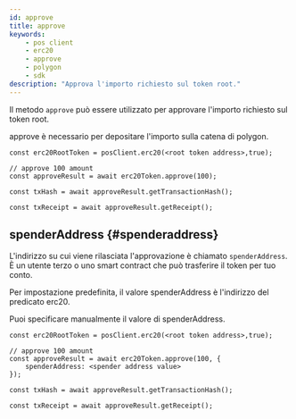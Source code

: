 ```yaml
---
id: approve
title: approve
keywords:
    - pos client
    - erc20
    - approve
    - polygon
    - sdk
description: "Approva l'importo richiesto sul token root."
---
```


Il metodo `approve` può essere utilizzato per approvare l'importo richiesto sul token root.

approve è necessario per depositare l'importo sulla catena di polygon.

```
const erc20RootToken = posClient.erc20(<root token address>,true);

// approve 100 amount
const approveResult = await erc20Token.approve(100);

const txHash = await approveResult.getTransactionHash();

const txReceipt = await approveResult.getReceipt();

```

## spenderAddress {#spenderaddress}

L'indirizzo su cui viene rilasciata l'approvazione è chiamato `spenderAddress`. È un utente terzo o uno smart contract che può trasferire il token per tuo conto.

Per impostazione predefinita, il valore spenderAddress è l'indirizzo del predicato erc20.

Puoi specificare manualmente il valore di spenderAddress.

```
const erc20RootToken = posClient.erc20(<root token address>,true);

// approve 100 amount
const approveResult = await erc20Token.approve(100, {
    spenderAddress: <spender address value>
});

const txHash = await approveResult.getTransactionHash();

const txReceipt = await approveResult.getReceipt();

```
